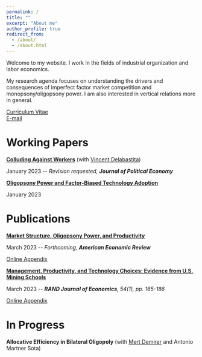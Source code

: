 ```yaml
---
permalink: /
title: ""
excerpt: "About me"
author_profile: true
redirect_from: 
  - /about/
  - /about.html
---
```

Welcome to my website. I work in the fields of industrial organization and labor economics. 

My research agenda focuses on understanding the drivers and consequences of imperfect factor market competition and monopsony/oligopsony power. I am also interested in vertical relations more in general.

[Curriculum Vitae](/files/cv_michaelrubens.pdf)  
[E-mail](mailto:rubens@econ.ucla.edu)

Working Papers
======

**[Colluding Against Workers](/files/Colluding_against_workers_round1.pdf)**  (with [Vincent Delabastita](https://sites.google.com/view/vincentdelabastita/home))

January 2023  --  _Revision requested, **Journal of Political Economy**_

**[Oligopsony Power and Factor-Biased Technology Adoption](/files/Techadoption_paper.pdf)**

January 2023   


Publications
======

**[Market Structure, Oligopsony Power, and Productivity](/files/AER_2021_0383_main.pdf)**

March 2023  --  _Forthcoming, **American Economic Review**_

[Online Appendix](/files/AER_2021_0383_appendix.pdf)


**[Management, Productivity, and Technology Choices: Evidence from U.S. Mining Schools](https://onlinelibrary.wiley.com/doi/10.1111/1756-2171.12434)**

March 2023 -- _**RAND Journal of Economics**, 54(1), pp. 165-186_

[Online Appendix](/files/mining_schools_online_appendix.pdf)



In Progress
======

**Allocative Efficiency in Bilateral Oligopoly** (with [Mert Demirer](https://www.mertdemirer.com/) and Antonio Martner Sota)

